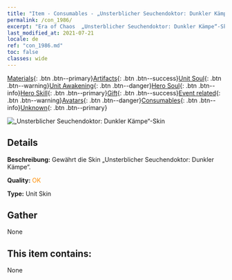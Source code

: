 ```yaml
---
title: "Item - Consumables - „Unsterblicher Seuchendoktor: Dunkler Kämpe“-Skin"
permalink: /con_1986/
excerpt: "Era of Chaos  „Unsterblicher Seuchendoktor: Dunkler Kämpe“-Skin"
last_modified_at: 2021-07-21
locale: de
ref: "con_1986.md"
toc: false
classes: wide
---
```

 [Materials](/ItemsDE/){: .btn .btn--primary}[Artifacts](/ItemsDE/Artifacts/){: .btn .btn--success}[Unit Soul](/ItemsDE/UnitSoul/){: .btn .btn--warning}[Unit Awakening](/ItemsDE/UnitAwakening/){: .btn .btn--danger}[Hero Soul](/ItemsDE/HeroSoul/){: .btn .btn--info}[Hero Skill](/ItemsDE/HeroSkill/){: .btn .btn--primary}[Gift](/ItemsDE/Gift/){: .btn .btn--success}[Event related](/ItemsDE/Events/){: .btn .btn--warning}[Avatars](/ItemsDE/Avatars/){: .btn .btn--danger}[Consumables](/ItemsDE/Consumables/){: .btn .btn--info}[Unknown](/ItemsDE/Unknown/){: .btn .btn--primary}

 ![„Unsterblicher Seuchendoktor: Dunkler Kämpe“-Skin](/images/u/ti_sishendiancangpifu.jpg)

## Details
 **Beschreibung:** Gewährt die Skin „Unsterblicher Seuchendoktor: Dunkler Kämpe“.

 **Quality:** <span style="color: #FF8C00">OK</span>

 **Type:** Unit Skin

## Gather

  None

## This item contains:

  None

